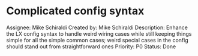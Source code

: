 # Complicated config syntax

Assignee: Mike Schiraldi
Created by: Mike Schiraldi
Description: Enhance the LX config syntax to handle weird wiring cases while still keeping things simple for all the simple common cases; weird special cases in the config should stand out from straightforward ones
Priority: P0
Status: Done